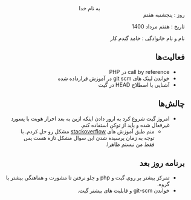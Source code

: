 <div dir="rtl" align="center">
به نام خدا
</div>
<div dir="rtl" align="right">
روز : پنجشنبه هفتم

تاریخ : هفتم مرداد 1400

نام و نام خانوادگی : حامد گندم کار

## فعالیت‌ها
* call by reference در PHP
* خواندن لینک های git scm در آموزش قرارداده شده
* آشنایی با اصطلاح HEAD در گیت
 
## چالش‌ها
* امروز گیت شروع کرد به ارور دادن اینکه ازین به بعد احراز هویت با پسورد غیرفعال شده و باید از توکن استفاده کنم.
    * منم طبق آموزش های [stackoverflow](https://stackoverflow.com/questions/68191392/password-authentication-is-temporarily-disabled-as-part-of-a-brownout-please-us) مشکل رو حل کردم. با توجه به زمان پرسیده شدن این سوال مشکل تازه هست پس فقط من نیستم ظاهرا.
## برنامه روز بعد
* تمرکز بیشتر بر روی گیت و php و جلو نرفتن تا مشورت و هماهنگی بیشتر با گروه.
* خواندن git-scm و قابلیت های بیشتر گیت.
</div>

